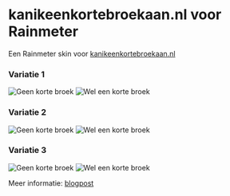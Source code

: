 
# kanikeenkortebroekaan.nl voor Rainmeter
Een Rainmeter skin voor [kanikeenkortebroekaan.nl](kanikeenkortebroekaan.nl)

### Variatie 1
![Geen korte broek](https://i.imgur.com/W03ODn6.png)
![Wel een korte broek](https://i.imgur.com/cqhNE8f.png)

### Variatie 2
![Geen korte broek](https://i.imgur.com/woW125V.png)
![Wel een korte broek](https://i.imgur.com/A2RFcvq.png)

### Variatie 3
![Geen korte broek](https://i.imgur.com/ZzkjScu.png)
![Wel een korte broek](https://i.imgur.com/uTh5uQp.png)

Meer informatie: [blogpost](joszuijderwijk.nl/kortebroek)
